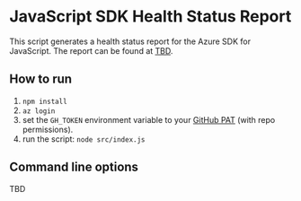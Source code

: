# JavaScript SDK Health Status Report

This script generates a health status report for the Azure SDK for JavaScript. The report can be found at [TBD](to-be-added).

## How to run

1. `npm install`
2. `az login`
3. set the `GH_TOKEN` environment variable to your [GitHub PAT](https://github.com/settings/tokens) (with repo permissions).
4. run the script: `node src/index.js`

## Command line options

TBD
